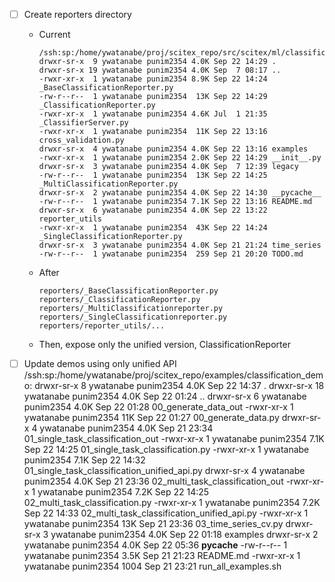 <!-- ---
!-- Timestamp: 2025-09-22 14:43:32
!-- Author: ywatanabe
!-- File: /ssh:sp:/home/ywatanabe/proj/scitex_repo/src/scitex/ml/classification/TODO.md
!-- --- -->

- [ ] Create reporters directory
  - Current
    ```
    /ssh:sp:/home/ywatanabe/proj/scitex_repo/src/scitex/ml/classification:
    drwxr-sr-x  9 ywatanabe punim2354 4.0K Sep 22 14:29 .
    drwxr-sr-x 19 ywatanabe punim2354 4.0K Sep  7 08:17 ..
    -rwxr-xr-x  1 ywatanabe punim2354 8.9K Sep 22 14:24 _BaseClassificationReporter.py
    -rw-r--r--  1 ywatanabe punim2354  13K Sep 22 14:29 _ClassificationReporter.py
    -rwxr-xr-x  1 ywatanabe punim2354 4.6K Jul  1 21:35 _ClassifierServer.py
    -rwxr-xr-x  1 ywatanabe punim2354  11K Sep 22 13:16 cross_validation.py
    drwxr-sr-x  4 ywatanabe punim2354 4.0K Sep 22 13:16 examples
    -rwxr-xr-x  1 ywatanabe punim2354 2.0K Sep 22 14:29 __init__.py
    drwxr-sr-x  3 ywatanabe punim2354 4.0K Sep  7 12:39 legacy
    -rw-r--r--  1 ywatanabe punim2354  13K Sep 22 14:25 _MultiClassificationReporter.py
    drwxr-sr-x  2 ywatanabe punim2354 4.0K Sep 22 14:30 __pycache__
    -rw-r--r--  1 ywatanabe punim2354 7.1K Sep 22 13:16 README.md
    drwxr-sr-x  6 ywatanabe punim2354 4.0K Sep 22 13:22 reporter_utils
    -rwxr-xr-x  1 ywatanabe punim2354  43K Sep 22 14:24 _SingleClassificationReporter.py
    drwxr-sr-x  3 ywatanabe punim2354 4.0K Sep 21 21:24 time_series
    -rw-r--r--  1 ywatanabe punim2354  259 Sep 21 20:20 TODO.md
    ```
  - After
    ```
    reporters/_BaseClassificationReporter.py
    reporters/_ClassificationReporter.py
    reporters/_MultiClassificationreporter.py
    reporters/_SingleClassificationreporter.py
    reporters/reporter_utils/...
    ```
  - Then, expose only the unified version, ClassificationReporter

- [ ] Update demos using only unified API
  /ssh:sp:/home/ywatanabe/proj/scitex_repo/examples/classification_demo:
  drwxr-sr-x  8 ywatanabe punim2354 4.0K Sep 22 14:37 .
  drwxr-sr-x 18 ywatanabe punim2354 4.0K Sep 22 01:24 ..
  drwxr-sr-x  6 ywatanabe punim2354 4.0K Sep 22 01:28 00_generate_data_out
  -rwxr-xr-x  1 ywatanabe punim2354  11K Sep 22 01:27 00_generate_data.py
  drwxr-sr-x  4 ywatanabe punim2354 4.0K Sep 21 23:34 01_single_task_classification_out
  -rwxr-xr-x  1 ywatanabe punim2354 7.1K Sep 22 14:25 01_single_task_classification.py
  -rwxr-xr-x  1 ywatanabe punim2354 7.1K Sep 22 14:32 01_single_task_classification_unified_api.py
  drwxr-sr-x  4 ywatanabe punim2354 4.0K Sep 21 23:36 02_multi_task_classification_out
  -rwxr-xr-x  1 ywatanabe punim2354 7.2K Sep 22 14:25 02_multi_task_classification.py
  -rwxr-xr-x  1 ywatanabe punim2354 7.2K Sep 22 14:33 02_multi_task_classification_unified_api.py
  -rwxr-xr-x  1 ywatanabe punim2354  13K Sep 21 23:36 03_time_series_cv.py
  drwxr-sr-x  3 ywatanabe punim2354 4.0K Sep 22 01:18 examples
  drwxr-sr-x  2 ywatanabe punim2354 4.0K Sep 22 05:36 __pycache__
  -rw-r--r--  1 ywatanabe punim2354 3.5K Sep 21 21:23 README.md
  -rwxr-xr-x  1 ywatanabe punim2354 1004 Sep 21 23:21 run_all_examples.sh

<!-- EOF -->